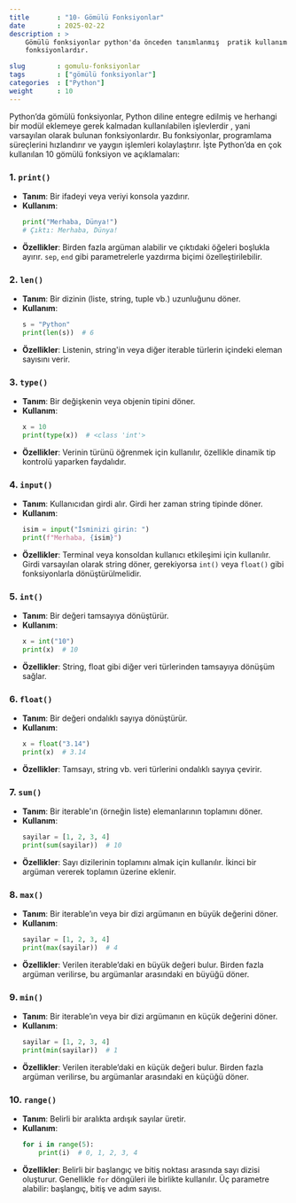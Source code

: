 ```yaml
---
title       : "10- Gömülü Fonksiyonlar"
date        : 2025-02-22
description : >
    Gömülü fonksiyonlar python'da önceden tanımlanmış  pratik kullanım sağlayan 
    fonksiyonlardır.

slug        : gomulu-fonksiyonlar
tags        : ["gömülü fonksiyonlar"]
categories  : ["Python"]
weight      : 10
---
```


Python’da gömülü fonksiyonlar, Python diline entegre edilmiş ve herhangi bir
modül eklemeye gerek kalmadan kullanılabilen işlevlerdir , yani varsayılan olarak bulunan
fonksiyonlardır. Bu fonksiyonlar, programlama süreçlerini hızlandırır ve yaygın
işlemleri kolaylaştırır. İşte Python’da en çok kullanılan 10 gömülü fonksiyon ve açıklamaları:

### 1. **`print()`**
   - **Tanım**: Bir ifadeyi veya veriyi konsola yazdırır.
   - **Kullanım**:
     ```python
     print("Merhaba, Dünya!")
     # Çıktı: Merhaba, Dünya!
     ```
   - **Özellikler**: Birden fazla argüman alabilir ve çıktıdaki öğeleri boşlukla ayırır. `sep`, `end` gibi parametrelerle yazdırma biçimi özelleştirilebilir.

### 2. **`len()`**
   - **Tanım**: Bir dizinin (liste, string, tuple vb.) uzunluğunu döner.
   - **Kullanım**:
     ```python
     s = "Python"
     print(len(s))  # 6
     ```
   - **Özellikler**: Listenin, string'in veya diğer iterable türlerin içindeki eleman sayısını verir.

### 3. **`type()`**
   - **Tanım**: Bir değişkenin veya objenin tipini döner.
   - **Kullanım**:
     ```python
     x = 10
     print(type(x))  # <class 'int'>
     ```
   - **Özellikler**: Verinin türünü öğrenmek için kullanılır, özellikle dinamik tip kontrolü yaparken faydalıdır.

### 4. **`input()`**
   - **Tanım**: Kullanıcıdan girdi alır. Girdi her zaman string tipinde döner.
   - **Kullanım**:
     ```python
     isim = input("İsminizi girin: ")
     print(f"Merhaba, {isim}")
     ```
   - **Özellikler**: Terminal veya konsoldan kullanıcı etkileşimi için kullanılır. Girdi varsayılan olarak string döner, gerekiyorsa `int()` veya `float()` gibi fonksiyonlarla dönüştürülmelidir.

### 5. **`int()`**
   - **Tanım**: Bir değeri tamsayıya dönüştürür.
   - **Kullanım**:
     ```python
     x = int("10")
     print(x)  # 10
     ```
   - **Özellikler**: String, float gibi diğer veri türlerinden tamsayıya dönüşüm sağlar.

### 6. **`float()`**
   - **Tanım**: Bir değeri ondalıklı sayıya dönüştürür.
   - **Kullanım**:
     ```python
     x = float("3.14")
     print(x)  # 3.14
     ```
   - **Özellikler**: Tamsayı, string vb. veri türlerini ondalıklı sayıya çevirir.

### 7. **`sum()`**
   - **Tanım**: Bir iterable'ın (örneğin liste) elemanlarının toplamını döner.
   - **Kullanım**:
     ```python
     sayilar = [1, 2, 3, 4]
     print(sum(sayilar))  # 10
     ```
   - **Özellikler**: Sayı dizilerinin toplamını almak için kullanılır. İkinci
     bir argüman vererek toplamın üzerine eklenir.

### 8. **`max()`**
   - **Tanım**: Bir iterable’ın veya bir dizi argümanın en büyük değerini döner.
   - **Kullanım**:
     ```python
     sayilar = [1, 2, 3, 4]
     print(max(sayilar))  # 4
     ```
   - **Özellikler**: Verilen iterable’daki en büyük değeri bulur. Birden fazla argüman verilirse, bu argümanlar arasındaki en büyüğü döner.

### 9. **`min()`**
   - **Tanım**: Bir iterable’ın veya bir dizi argümanın en küçük değerini döner.
   - **Kullanım**:
     ```python
     sayilar = [1, 2, 3, 4]
     print(min(sayilar))  # 1
     ```
   - **Özellikler**: Verilen iterable’daki en küçük değeri bulur. Birden fazla argüman verilirse, bu argümanlar arasındaki en küçüğü döner.

### 10. **`range()`**
   - **Tanım**: Belirli bir aralıkta ardışık sayılar üretir.
   - **Kullanım**:
     ```python
     for i in range(5):
         print(i)  # 0, 1, 2, 3, 4
     ```
   - **Özellikler**: Belirli bir başlangıç ve bitiş noktası arasında sayı dizisi oluşturur. Genellikle `for` döngüleri ile birlikte kullanılır. Üç parametre alabilir: başlangıç, bitiş ve adım sayısı.



